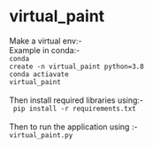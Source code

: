 # virtual_paint

Make a virtual env:- </br>
Example in conda:- </br>
<code>conda create -n virtual_paint  python=3.8</code></br>
<code>conda actiavate virtual_paint</code></br></br>
Then install required libraries using:-</br>
<code> pip install -r requirements.txt</code></br></br>
Then to run the application using :-</br>
<code>virtual_paint.py</code></br></br>




